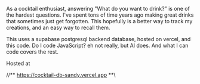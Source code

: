 As a cocktail enthusiast, answering "What do you want to drink?" is one of the hardest questions. 
I've spent tons of time years ago making great drinks that sometimes just get forgotten. This hopefully is a better way to track my creations, and an easy way to recall them.

This uses a supabase postgresql backend database, hosted on vercel, and this code.
Do I code JavaScript? eh not really, but AI does. And what I can code covers the rest.

Hosted at 

//** https://cocktail-db-sandy.vercel.app **\\
